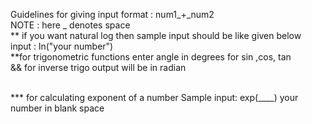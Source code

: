 Guidelines for giving input 
    format : num1_+_num2
    <br>NOTE : here _ denotes space
 <br>** if you want natural log then sample input should be like given below
     <br> input : ln("your number")
 <br>**for trigonometric functions enter angle in degrees for sin ,cos, tan 
     <br> && for inverse trigo output will be in radian 
      
 <br>*** for calculating exponent of a number
     Sample input: exp(____) your number in blank space 

